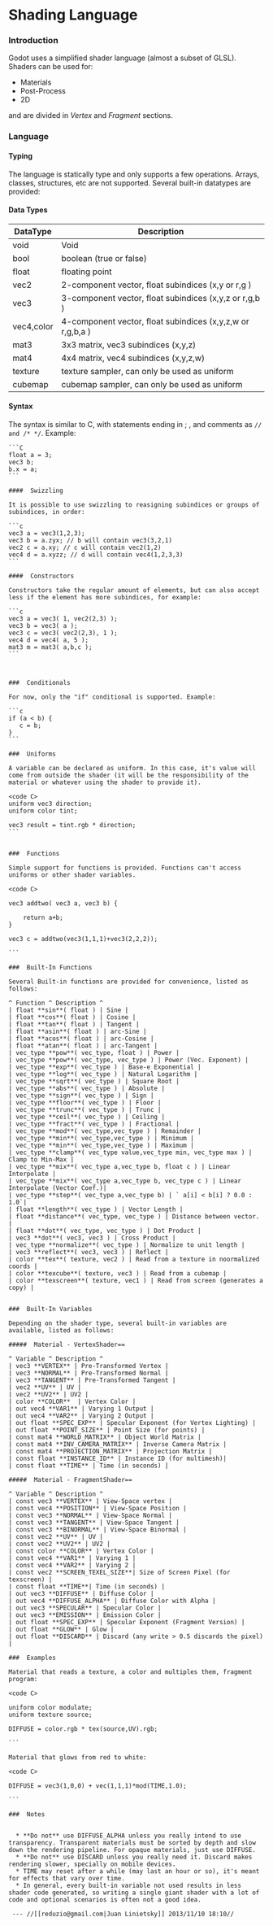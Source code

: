 # Shading Language

### Introduction

Godot uses a simplified shader language (almost a subset of GLSL). Shaders can be used for:

*  Materials
*  Post-Process
*  2D

and are divided in *Vertex* and *Fragment* sections.

### Language

#### Typing

The language is statically type and only supports a few operations. Arrays, classes, structures, etc are not supported. Several built-in datatypes are provided:

#### Data Types

| DataType   | Description                                                | 
| --------   | -----------                                                | 
| void       | Void                                                       | 
| bool       | boolean (true or false)                                    | 
| float      | floating point                                             | 
| vec2       | 2-component vector, float subindices (x,y or r,g )         | 
| vec3       | 3-component vector, float subindices (x,y,z or r,g,b )     | 
| vec4,color | 4-component vector, float subindices (x,y,z,w or r,g,b,a ) | 
| mat3       | 3x3 matrix, vec3 subindices (x,y,z)                        | 
| mat4       | 4x4 matrix, vec4 subindices (x,y,z,w)                      | 
| texture    | texture sampler, can only be used as uniform               | 
| cubemap    | cubemap sampler, can only be used as uniform               | 

#### Syntax

The syntax is similar to C, with statements ending in ; , and comments as `// and /* */`.
Example:

	```C
	float a = 3;
	vec3 b;
	b.x = a;
	```
	
	####  Swizzling
	
	It is possible to use swizzling to reasigning subindices or groups of subindices, in order:
	
	```c
	vec3 a = vec3(1,2,3);
	vec3 b = a.zyx; // b will contain vec3(3,2,1)
	vec2 c = a.xy; // c will contain vec2(1,2)
	vec4 d = a.xyzz; // d will contain vec4(1,2,3,3)
	```
	
	####  Constructors
	
	Constructors take the regular amount of elements, but can also accept less if the element has more subindices, for example:
	
	```c
	vec3 a = vec3( 1, vec2(2,3) );
	vec3 b = vec3( a );
	vec3 c = vec3( vec2(2,3), 1 );
	vec4 d = vec4( a, 5 );
	mat3 m = mat3( a,b,c );
	```
	
	
	
	###  Conditionals
	
	For now, only the "if" conditional is supported. Example:
	
	```c
	if (a < b) {
	   c = b;
	}
	```
	
	###  Uniforms
	
	A variable can be declared as uniform. In this case, it's value will come from outside the shader (it will be the responsibility of the material or whatever using the shader to provide it).
	
	<code C>
	uniform vec3 direction;
	uniform color tint;
	
	vec3 result = tint.rgb * direction;
	```
	
	
	###  Functions
	
	Simple support for functions is provided. Functions can't access uniforms or other shader variables.
	
	<code C>
	
	vec3 addtwo( vec3 a, vec3 b) {
	
	    return a+b;
	}
	
	vec3 c = addtwo(vec3(1,1,1)+vec3(2,2,2));
	
	```
	
	###  Built-In Functions
	
	Several Built-in functions are provided for convenience, listed as follows:
	
	^ Function ^ Description ^
	| float **sin**( float ) | Sine |
	| float **cos**( float ) | Cosine |
	| float **tan**( float ) | Tangent |
	| float **asin**( float ) | arc-Sine |
	| float **acos**( float ) | arc-Cosine |
	| float **atan**( float ) | arc-Tangent |
	| vec_type **pow**( vec_type, float ) | Power |
	| vec_type **pow**( vec_type, vec_type ) | Power (Vec. Exponent) |
	| vec_type **exp**( vec_type ) | Base-e Exponential |
	| vec_type **log**( vec_type ) | Natural Logarithm |
	| vec_type **sqrt**( vec_type ) | Square Root |
	| vec_type **abs**( vec_type ) | Absolute |
	| vec_type **sign**( vec_type ) | Sign |
	| vec_type **floor**( vec_type ) | Floor |
	| vec_type **trunc**( vec_type ) | Trunc |
	| vec_type **ceil**( vec_type ) | Ceiling |
	| vec_type **fract**( vec_type ) | Fractional |
	| vec_type **mod**( vec_type,vec_type ) | Remainder |
	| vec_type **min**( vec_type,vec_type ) | Minimum |
	| vec_type **min**( vec_type,vec_type ) | Maximum |
	| vec_type **clamp**( vec_type value,vec_type min, vec_type max ) | Clamp to Min-Max |
	| vec_type **mix**( vec_type a,vec_type b, float c ) | Linear Interpolate |
	| vec_type **mix**( vec_type a,vec_type b, vec_type c ) | Linear Interpolate (Vector Coef.)|
	| vec_type **step**( vec_type a,vec_type b) | ` a[i] < b[i] ? 0.0 : 1.0`| 
	| float **length**( vec_type ) | Vector Length |
	| float **distance**( vec_type, vec_type ) | Distance between vector. |
	| float **dot**( vec_type, vec_type ) | Dot Product |
	| vec3 **dot**( vec3, vec3 ) | Cross Product |
	| vec_type **normalize**( vec_type ) | Normalize to unit length |
	| vec3 **reflect**( vec3, vec3 ) | Reflect |
	| color **tex**( texture, vec2 ) | Read from a texture in noormalized coords |
	| color **texcube**( texture, vec3 ) | Read from a cubemap |
	| color **texscreen**( texture, vec1 ) | Read from screen (generates a copy) |
	
	
	###  Built-In Variables
	
	Depending on the shader type, several built-in variables are available, listed as follows:
	
	#####  Material - VertexShader==
	
	^ Variable ^ Description ^
	| vec3 **VERTEX** | Pre-Transformed Vertex | 
	| vec3 **NORMAL** | Pre-Transformed Normal | 
	| vec3 **TANGENT** | Pre-Transformed Tangent | 
	| vec2 **UV** | UV | 
	| vec2 **UV2** | UV2 | 
	| color **COLOR**  | Vertex Color | 
	| out vec4 **VAR1** | Varying 1 Output | 
	| out vec4 **VAR2** | Varying 2 Output | 
	| out float **SPEC_EXP** | Specular Exponent (for Vertex Lighting) | 
	| out float **POINT_SIZE** | Point Size (for points) | 
	| const mat4 **WORLD_MATRIX** | Object World Matrix | 
	| const mat4 **INV_CAMERA_MATRIX** | Inverse Camera Matrix | 
	| const mat4 **PROJECTION_MATRIX** | Projection Matrix | 
	| const float **INSTANCE_ID** | Instance ID (for multimesh)| 
	| const float **TIME** | Time (in seconds) | 
	
	#####  Material - FragmentShader==
	
	^ Variable ^ Description ^
	| const vec3 **VERTEX** | View-Space vertex |
	| const vec4 **POSITION** | View-Space Position |
	| const vec3 **NORMAL** | View-Space Normal |
	| const vec3 **TANGENT** | View-Space Tangent |
	| const vec3 **BINORMAL** | View-Space Binormal |
	| const vec2 **UV** | UV |
	| const vec2 **UV2** | UV2 |
	| const color **COLOR** | Vertex Color |
	| const vec4 **VAR1** | Varying 1 |
	| const vec4 **VAR2** | Varying 2 |
	| const vec2 **SCREEN_TEXEL_SIZE**| Size of Screen Pixel (for texscreen) |
	| const float **TIME**| Time (in seconds) |
	| out vec3 **DIFFUSE** | Diffuse Color |
	| out vec4 **DIFFUSE_ALPHA** | Diffuse Color with Alpha |
	| out vec3 **SPECULAR** | Specular Color |
	| out vec3 **EMISSION** | Emission Color |
	| out float **SPEC_EXP** | Specular Exponent (Fragment Version) |
	| out float **GLOW** | Glow |
	| out float **DISCARD** | Discard (any write > 0.5 discards the pixel) |
	
	###  Examples
	
	Material that reads a texture, a color and multiples them, fragment program:
	
	<code C>
	
	uniform color modulate;
	uniform texture source;
	
	DIFFUSE = color.rgb * tex(source,UV).rgb;
	
	```
	
	Material that glows from red to white:
	
	<code C>
	
	DIFFUSE = vec3(1,0,0) + vec(1,1,1)*mod(TIME,1.0);
	
	```
	
	###  Notes
	

	  * **Do not** use DIFFUSE_ALPHA unless you really intend to use transparency. Transparent materials must be sorted by depth and slow down the rendering pipeline. For opaque materials, just use DIFFUSE.
	  * **Do not** use DISCARD unless you really need it. Discard makes rendering slower, specially on mobile devices.
	  * TIME may reset after a while (may last an hour or so), it's meant for effects that vary over time.
	  * In general, every built-in variable not used results in less shader code generated, so writing a single giant shader with a lot of code and optional scenarios is often not a good idea.
	
	 --- //[[reduzio@gmail.com|Juan Linietsky]] 2013/11/10 18:10//
	
	